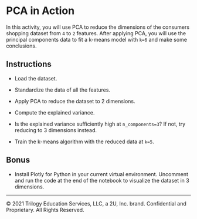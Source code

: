 # PCA in Action

In this activity, you will use PCA to reduce the dimensions of the consumers shopping dataset from `4` to `2` features. After applying PCA, you will use the principal components data to fit a k-means model with `k=6` and make some conclusions.

## Instructions

* Load the dataset.

* Standardize the data of all the features.

* Apply PCA to reduce the dataset to 2 dimensions.

* Compute the explained variance.
 
* Is the explained variance sufficiently high at `n_components=3`? If not, try reducing to 3 dimensions instead.

* Train the k-means algorithm with the reduced data at `k=5`.

## Bonus

* Install Plotly for Python in your current virtual environment. Uncomment and run the code at the end of the notebook to visualize the dataset in 3 dimensions.

---

© 2021 Trilogy Education Services, LLC, a 2U, Inc. brand.  Confidential and Proprietary.  All Rights Reserved.

